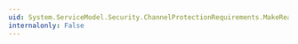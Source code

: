 ```yaml
---
uid: System.ServiceModel.Security.ChannelProtectionRequirements.MakeReadOnly
internalonly: False
---
```

